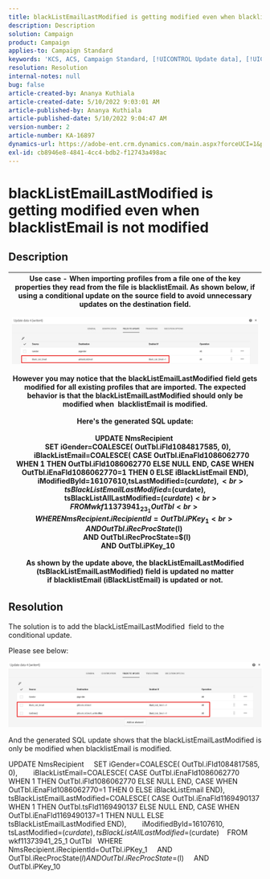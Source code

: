 ```yaml
---
title: blackListEmailLastModified is getting modified even when blacklistEmail is not modified
description: Description
solution: Campaign
product: Campaign
applies-to: Campaign Standard
keywords: 'KCS, ACS, Campaign Standard, [!UICONTROL Update data], [!UICONTROL Enabled if], blacklistEmail, blackListEmailLastModified'
resolution: Resolution
internal-notes: null
bug: false
article-created-by: Ananya Kuthiala
article-created-date: 5/10/2022 9:03:01 AM
article-published-by: Ananya Kuthiala
article-published-date: 5/10/2022 9:04:47 AM
version-number: 2
article-number: KA-16897
dynamics-url: https://adobe-ent.crm.dynamics.com/main.aspx?forceUCI=1&pagetype=entityrecord&etn=knowledgearticle&id=ca339ff7-3fd0-ec11-a7b5-0022480a8e40
exl-id: cb8946e8-4841-4cc4-bdb2-f12743a498ac
---
```

# blackListEmailLastModified is getting modified even when  blacklistEmail is not modified

## Description



| Use case - When importing profiles from a file one of the key properties they read from the file is blacklistEmail. As shown below, if using a conditional update on the source field to avoid unnecessary updates on the destination field.<br><br>![](assets/___cb339ff7-3fd0-ec11-a7b5-0022480a8e40___.jpeg)<br><br>However you may notice that the blackListEmailLastModified field gets modified for all existing profiles that are imported. The expected behavior is that the blackListEmailLastModified should only be modified when  blacklistEmail is modified.<br><br>Here's the generated SQL update:<br><br>UPDATE NmsRecipient <br>     SET iGender=COALESCE( OutTbl.iFld1084817585, 0),<br>         iBlackListEmail=COALESCE( CASE OutTbl.iEnaFld1086062770 WHEN 1 THEN OutTbl.iFld1086062770 ELSE NULL END, CASE WHEN OutTbl.iEnaFld1086062770=1 THEN 0 ELSE iBlackListEmail END),<br>         iModifiedById=16107610,tsLastModified=$(curdate),<br>         tsBlackListEmailLastModified=$(curdate),<br>         tsBlackListAllLastModified=$(curdate) <br>    FROM wkf11373941_23_1 OutTbl <br>   WHERE NmsRecipient.iRecipientId=OutTbl.iPKey_1 <br>     AND OutTbl.iRecProcState$(l) <br>     AND OutTbl.iRecProcState=$(l) <br>     AND OutTbl.iPKey_10<br><br>As shown by the update above, the blackListEmailLastModified (tsBlackListEmailLastModified) field is updated no matter if blacklistEmail (iBlackListEmail) is updated or not. |
| --- |



## Resolution


The solution is to add the blackListEmailLastModified  field to the conditional update.

Please see below:

![](assets/46d6b7ee-ab97-eb11-b1ac-002248093c2a.png)

And the generated SQL update shows that the blackListEmailLastModified is only be modified when blacklistEmail is modified.

UPDATE NmsRecipient 
   SET iGender=COALESCE( OutTbl.iFld1084817585, 0),
       iBlackListEmail=COALESCE( CASE OutTbl.iEnaFld1086062770 WHEN 1 THEN OutTbl.iFld1086062770 ELSE NULL END, CASE WHEN OutTbl.iEnaFld1086062770=1 THEN 0 ELSE iBlackListEmail END),
       tsBlackListEmailLastModified=COALESCE( CASE OutTbl.iEnaFld1169490137 WHEN 1 THEN OutTbl.tsFld1169490137 ELSE NULL END, CASE WHEN OutTbl.iEnaFld1169490137=1 THEN NULL ELSE tsBlackListEmailLastModified END),
       iModifiedById=16107610,
       tsLastModified=$(curdate),
       tsBlackListAllLastModified=$(curdate) 
  FROM wkf11373941_25_1 OutTbl 
 WHERE NmsRecipient.iRecipientId=OutTbl.iPKey_1 
   AND OutTbl.iRecProcState$(l) 
   AND OutTbl.iRecProcState=$(l) 
   AND OutTbl.iPKey_10
